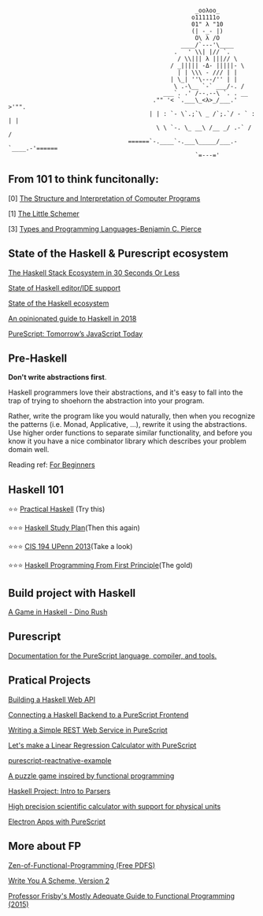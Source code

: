                                                          _ooλoo_
                                                        o111111o
                                                        01" λ "10
                                                        (| -_- |)
                                                         O\ λ /O
                                                     ____/`---'\____
                                                   .   ' \\| |// `.
                                                    / \\||| λ |||// \
                                                  / _||||| -Δ- |||||- \
                                                    | | \\\ - /// | |
                                                  | \_| ''\---/'' | |
                                                   \ .-\__ `-` ___/-. /
                                                ___`. .' /--.--\ `. . __
                                             ."" '< `.___\_<λ>_/___.' >'"".
                                            | | : `- \`.;`\ _ /`;.`/ - ` : | |
                                              \ \ `-. \_ __\ /__ _/ .-` / /
                                      ======`-.____`-.___\_____/___.-`____.-'======
                                                         `=---='



## From 101 to think funcitonally:

[0] [The Structure and Interpretation of Computer Programs](https://github.com/allenleein/brains/blob/master/Zen-of-Functional-Programming/(883)The%20Structure%20and%20Interpretation%20of%20Computer%20Programs.pdf)

[1] [The Little Schemer](https://github.com/allenleein/brains/blob/master/Zen-of-Functional-Programming/The_Little_Schemer_4th.pdf)

[3] [Types and Programming Languages-Benjamin C. Pierce](https://github.com/allenleein/brains/blob/master/Zen-of-Functional-Programming/Types%20and%20Programming%20Languages-Benjamin%20C.%20Pierce.pdf)

## State of the Haskell & Purescript ecosystem

[The Haskell Stack Ecosystem in 30 Seconds Or Less](https://chrisconlan.com/the-haskell-package-ecosystem-in-30-seconds-or-less/)

[State of Haskell editor/IDE support](https://github.com/rainbyte/haskell-ide-chart)

[State of the Haskell ecosystem](https://github.com/Gabriel439/post-rfc/blob/master/sotu.md#server-side-programming)

[An opinionated guide to Haskell in 2018](https://lexi-lambda.github.io/blog/2018/02/10/an-opinionated-guide-to-haskell-in-2018/)

[PureScript: Tomorrow’s JavaScript Today](https://www.youtube.com/watch?v=5AtyWgQ3vv0)


## Pre-Haskell

**Don't write abstractions first**. 

Haskell programmers love their abstractions, and it's easy to fall into the trap of trying to shoehorn the abstraction into your program. 

Rather, write the program like you would naturally, then when you recognize the patterns (i.e. Monad, Applicative, ...), rewrite it using the abstractions. Use higher order functions to separate similar functionality, and before you know it you have a nice combinator library which describes your problem domain well. 

Reading ref: [For Beginners](https://argumatronic.com/posts/1970-01-01-beginners.html)


## Haskell 101

⭐️⭐️ [Practical Haskell](http://seanhess.github.io/) (Try this)

⭐️⭐️⭐️ [Haskell Study Plan](https://github.com/soupi/haskell-study-plan)(Then this again)

⭐️⭐️⭐️ [CIS 194 UPenn 2013](http://www.seas.upenn.edu/~cis194/spring13/lectures.html)(Take a look)

⭐️⭐️⭐️ [Haskell Programming From First Principle](https://github.com/allenleein/brains/blob/master/Zen-of-Functional-Programming/Haskell%20Programming%20From%20First%20Principle.pdf)(The gold)

## Build project with Haskell

[A Game in Haskell - Dino Rush](http://jxv.io/blog/2018-02-28-A-Game-in-Haskell.html)
  

## Purescript 

[Documentation for the PureScript language, compiler, and tools.](https://github.com/purescript/documentation)


## Pratical Projects

[Building a Haskell Web API ](https://lettier.github.io/posts/2016-07-15-building-a-haskell-web-api.html)

[Connecting a Haskell Backend to a PureScript Frontend](https://www.stackbuilders.com/tutorials/functional-full-stack/purescript-bridge/)

[Writing a Simple REST Web Service in PureScript](https://abhinavsarkar.net/posts/ps-simple-rest-service/)

[Let's make a Linear Regression Calculator with PureScript](https://lettier.github.io/posts/2017-01-15-linear-regression-and-the-amazing-beard.html)

[purescript-reactnative-example](https://github.com/doolse/purescript-reactnative-example)

[A puzzle game inspired by functional programming](https://github.com/sharkdp/cube-composer/)

[Haskell Project: Intro to Parsers](https://commentedcode.org/blog/2017/05/21/haskell-project-intro-to-parsers/)

[High precision scientific calculator with support for physical units](https://github.com/sharkdp/insect)

[Electron Apps with PureScript](https://kritzcreek.github.io/posts/2016-07-05-purescript-electron.html)


## More about FP

[Zen-of-Functional-Programming (Free PDFS)](https://github.com/allenleein/brains/tree/master/Zen-of-Functional-Programming)

[Write You A Scheme, Version 2](https://wespiser.com/writings/wyas/home.html)

[Professor Frisby's Mostly Adequate Guide to Functional Programming (2015) ](https://mostly-adequate.gitbooks.io/mostly-adequate-guide/)

